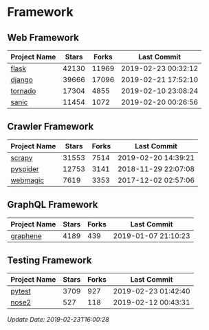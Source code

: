 # Framework

## Web Framework

| Project Name | Stars | Forks | Last Commit |
| ------------ | ----- | ----- | ----------- |
| [flask](https://github.com/pallets/flask) | 42130 | 11969 | 2019-02-23 00:32:12 |
| [django](https://github.com/django/django) | 39666 | 17096 | 2019-02-21 17:52:10 |
| [tornado](https://github.com/tornadoweb/tornado) | 17304 | 4855 | 2019-02-10 23:08:24 |
| [sanic](https://github.com/huge-success/sanic) | 11454 | 1072 | 2019-02-20 00:26:56 |

## Crawler Framework

| Project Name | Stars | Forks | Last Commit |
| ------------ | ----- | ----- | ----------- |
| [scrapy](https://github.com/scrapy/scrapy) | 31553 | 7514 | 2019-02-20 14:39:21 |
| [pyspider](https://github.com/binux/pyspider) | 12753 | 3141 | 2018-11-29 22:07:08 |
| [webmagic](https://github.com/code4craft/webmagic) | 7619 | 3353 | 2017-12-02 02:57:06 |

## GraphQL Framework

| Project Name | Stars | Forks | Last Commit |
| ------------ | ----- | ----- | ----------- |
| [graphene](https://github.com/graphql-python/graphene) | 4189 | 439 | 2019-01-07 21:10:23 |

## Testing Framework

| Project Name | Stars | Forks | Last Commit |
| ------------ | ----- | ----- | ----------- |
| [pytest](https://github.com/pytest-dev/pytest) | 3709 | 927 | 2019-02-23 01:42:40 |
| [nose2](https://github.com/nose-devs/nose2) | 527 | 118 | 2019-02-12 00:43:31 |

*Update Date: 2019-02-23T16:00:28*